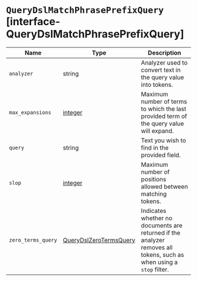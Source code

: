 # `QueryDslMatchPhrasePrefixQuery` [interface-QueryDslMatchPhrasePrefixQuery]

| Name | Type | Description |
| - | - | - |
| `analyzer` | string | Analyzer used to convert text in the query value into tokens. |
| `max_expansions` | [integer](./integer.md) | Maximum number of terms to which the last provided term of the query value will expand. |
| `query` | string | Text you wish to find in the provided field. |
| `slop` | [integer](./integer.md) | Maximum number of positions allowed between matching tokens. |
| `zero_terms_query` | [QueryDslZeroTermsQuery](./QueryDslZeroTermsQuery.md) | Indicates whether no documents are returned if the analyzer removes all tokens, such as when using a `stop` filter. |
